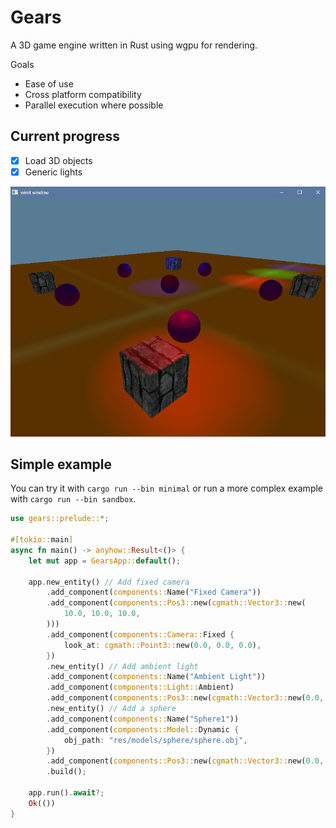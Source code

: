 # Gears

A 3D game engine written in Rust using wgpu for rendering.

Goals

- Ease of use
- Cross platform compatibility
- Parallel execution where possible

## Current progress

- [x] Load 3D objects
- [x] Generic lights

![Demo](/doc/imgs/demo2.png)

## Simple example

You can try it with `cargo run --bin minimal` or run a more complex example with `cargo run --bin sandbox`.

```rust
use gears::prelude::*;

#[tokio::main]
async fn main() -> anyhow::Result<()> {
    let mut app = GearsApp::default();

    app.new_entity() // Add fixed camera
        .add_component(components::Name("Fixed Camera"))
        .add_component(components::Pos3::new(cgmath::Vector3::new(
            10.0, 10.0, 10.0,
        )))
        .add_component(components::Camera::Fixed {
            look_at: cgmath::Point3::new(0.0, 0.0, 0.0),
        })
        .new_entity() // Add ambient light
        .add_component(components::Name("Ambient Light"))
        .add_component(components::Light::Ambient)
        .add_component(components::Pos3::new(cgmath::Vector3::new(0.0, 50.0, 0.0)))
        .new_entity() // Add a sphere
        .add_component(components::Name("Sphere1"))
        .add_component(components::Model::Dynamic {
            obj_path: "res/models/sphere/sphere.obj",
        })
        .add_component(components::Pos3::new(cgmath::Vector3::new(0.0, 0.0, 0.0)))
        .build();

    app.run().await?;
    Ok(())
}
```
